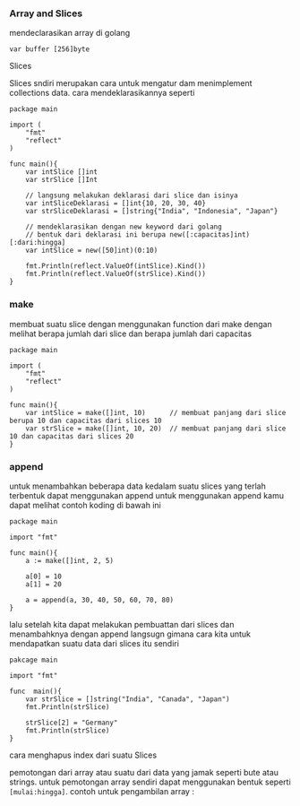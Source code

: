 
### Array and Slices

mendeclarasikan array di golang

```
var buffer [256]byte
```

Slices

Slices sndiri merupakan cara untuk mengatur dam menimplement collections data. cara mendeklarasikannya seperti

```
package main

import (
    "fmt"
    "reflect"
)

func main(){
    var intSlice []int
    var strSlice []Int

    // langsung melakukan deklarasi dari slice dan isinya
    var intSliceDeklarasi = []int{10, 20, 30, 40}
    var strSliceDeklarasi = []string{"India", "Indonesia", "Japan"}

    // mendeklarasikan dengan new keyword dari golang
    // bentuk dari deklarasi ini berupa new([:capacitas]int)[:dari:hingga]
    var intSlice = new([50]int)(0:10)

    fmt.Println(reflect.ValueOf(intSlice).Kind())
    fmt.Println(reflect.ValueOf(strSlice).Kind())
}
```

### make

membuat suatu slice dengan menggunakan function dari make dengan melihat berapa jumlah dari slice dan berapa jumlah dari capacitas

```
package main

import (
    "fmt"
    "reflect"
)

func main(){
    var intSlice = make([]int, 10)      // membuat panjang dari slice berupa 10 dan capacitas dari slices 10
    var strSlice = make([]int, 10, 20)  // membuat panjang dari slice 10 dan capacitas dari slices 20
}
```

### append

untuk menambahkan beberapa data kedalam suatu slices yang terlah terbentuk dapat menggunakan append untuk menggunakan append kamu dapat melihat contoh koding di bawah ini

```
package main

import "fmt"

func main(){
    a := make([]int, 2, 5)

    a[0] = 10
    a[1] = 20

    a = append(a, 30, 40, 50, 60, 70, 80)
}
```

lalu setelah kita dapat melakukan pembuattan dari slices dan menambahknya dengan append langsugn gimana cara kita untuk mendapatkan suatu data dari slices itu sendiri

```
pakcage main

import "fmt"

func  main(){
    var strSlice = []string("India", "Canada", "Japan")
    fmt.Println(strSlice)

    strSlice[2] = "Germany"
    fmt.Println(strSlice)
}
```

cara menghapus index dari suatu Slices




pemotongan dari array atau suatu dari data yang jamak seperti bute atau strings. untuk pemotongan array sendiri dapat menggunakan bentuk seperti `[mulai:hingga]`. contoh untuk pengambilan array :

```

```
